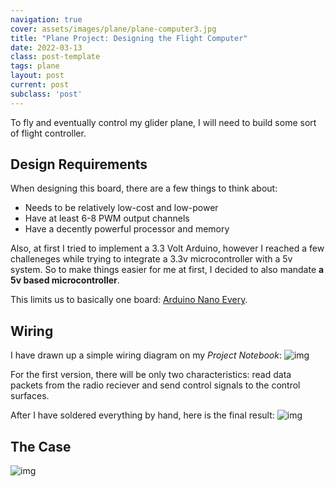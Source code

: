 ```yaml
---
navigation: true
cover: assets/images/plane/plane-computer3.jpg
title: "Plane Project: Designing the Flight Computer"
date: 2022-03-13
class: post-template
tags: plane
layout: post
current: post
subclass: 'post'
---
```


To fly and eventually control my glider plane, I will need to build some sort of flight controller.

## Design Requirements

When designing this board, there are a few things to think about:

 - Needs to be relatively low-cost and low-power
 - Have at least 6-8 PWM output channels
 - Have a decently powerful processor and memory

Also, at first I tried to implement a 3.3 Volt Arduino, however I reached a few challeneges while trying to integrate a 3.3v microcontroller with a 5v system. So to make things easier for me at first, I decided to also mandate **a 5v based microcontroller**.

This limits us to basically one board: [Arduino Nano Every](https://store.arduino.cc/products/arduino-nano-every?srsltid=AfmBOorussHllcNNi7DAuhcRlTEKWFRgRz5NkDBpnv1aMg8-ZC8_AIm3).




## Wiring

I have drawn up a simple wiring diagram on my _Project Notebook_:
![img]()

For the first version, there will be only two characteristics: read data packets from the radio reciever and send control signals to the control surfaces.

After I have soldered everything by hand, here is the final result:
![img](assets/images/plane/plane-computer2.jpeg)




## The Case
![img](assets/images/plane/plane-computer3.jpeg)